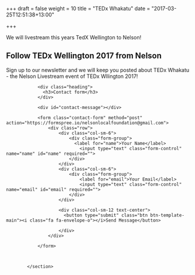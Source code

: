 +++
draft = false
weight = 10
title = "TEDx Whakatu"
date = "2017-03-25T12:51:38+13:00"

+++

We will livestream this years TedX Wellington to Nelson!

<section>
<h1>Follow TEDx Wellington 2017 from Nelson</h1>

<p>Sign up to our newsletter and we will keep you posted about TEDx Whakatu - the Nelson Livestream event of TEDx Wllington 2017!</p>


                

                <div class="heading">
                  <h3>Contact form</h3>
                </div>

                <div id="contact-message"></div>

                <form class="contact-form" method="post" action="https://formspree.io/nelsonlocalfoundation@gmail.com">
                    <div class="row">
                        <div class="col-sm-6">
                            <div class="form-group">
                              <label for="name">Your Name</label>
                                <input type="text" class="form-control" name="name" id="name" required="">
                            </div>
                        </div>
                        <div class="col-sm-6">
                            <div class="form-group">
                                <label for="email">Your Email</label>
                                <input type="text" class="form-control" name="email" id="email" required="">
                            </div>
                        </div>

                        <div class="col-sm-12 text-center">
                          <button type="submit" class="btn btn-template-main"><i class="fa fa-envelope-o"></i>Send Message</button>

                        </div>
                    </div>
                    
                </form>

                

            </section>

